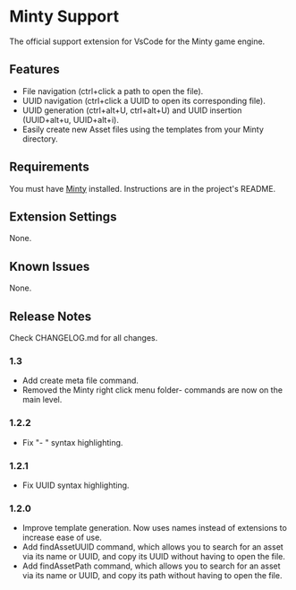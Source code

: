 # Minty Support

The official support extension for VsCode for the Minty game engine.

## Features

- File navigation (ctrl+click a path to open the file).
- UUID navigation (ctrl+click a UUID to open its corresponding file).
- UUID generation (ctrl+alt+U, ctrl+alt+U) and UUID insertion (UUID+alt+u, UUID+alt+i).
- Easily create new Asset files using the templates from your Minty directory.

## Requirements

You must have [Minty](https://github.com/mtalyat/Minty) installed. Instructions are in the project's README.

## Extension Settings

None.

## Known Issues

None.

## Release Notes

Check CHANGELOG.md for all changes.

### 1.3

- Add create meta file command.
- Removed the Minty right click menu folder- commands are now on the main level.

### 1.2.2

- Fix "- " syntax highlighting.

### 1.2.1

- Fix UUID syntax highlighting.

### 1.2.0

- Improve template generation. Now uses names instead of extensions to increase ease of use.
- Add findAssetUUID command, which allows you to search for an asset via its name or UUID, and copy its UUID without having to open the file.
- Add findAssetPath command, which allows you to search for an asset via its name or UUID, and copy its path without having to open the file.